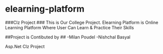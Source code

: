 # elearning-platform
###Clz Project ###
This is Our College Project. Elearning Platform is Online Learning Platform Where User Can Learn & Practice Their Skills

##Project is Contibuted by ##
-Milan Poudel
-Nishchal Basyal

Asp.Net Clz Project

